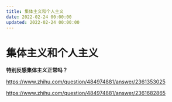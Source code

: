 ```yaml
---
title: 集体主义和个人主义
date: 2022-02-24 00:00:00
updated: 2022-02-24 00:00:00
---
```


# 集体主义和个人主义

**特别反感集体主义正常吗？**

https://www.zhihu.com/question/484974881/answer/2361353025

https://www.zhihu.com/question/484974881/answer/2361682865
